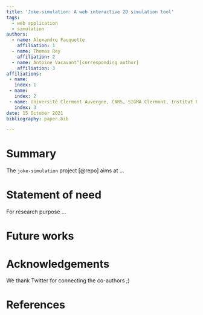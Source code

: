 ```yaml
---
title: 'Joke-simulation: A web interactive 2D simulation tool'
tags:
  - web application
  - simulation
authors:
  - name: Alexandre Fauquette
    affiliation: 1
  - name: Thomas Rey
    affiliation: 2
  - name: Antoine Vacavant^[corresponding author]
    affiliation: 3
affiliations:
 - name: 
   index: 1
 - name: 
   index: 2
 - name: Université Clermont Auvergne, CNRS, SIGMA Clermont, Institut Pascal, F-63000, Clermont-Ferrand, France
   index: 3
date: 15 October 2021
bibliography: paper.bib

---
```


# Summary

The `joke-simulation` project [@repo] aims at ...

# Statement of need

For research purpose ...

# Future works



# Acknowledgements

We thank Twitter for connecting the co-authors ;)

# References